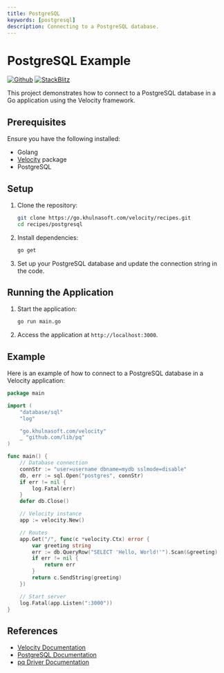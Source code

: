 ```yaml
---
title: PostgreSQL
keywords: [postgresql]
description: Connecting to a PostgreSQL database.
---
```


# PostgreSQL Example

[![Github](https://img.shields.io/static/v1?label=&message=Github&color=2ea44f&style=for-the-badge&logo=github)](https://go.khulnasoft.com/velocity/recipes/tree/master/postgresql) [![StackBlitz](https://img.shields.io/static/v1?label=&message=StackBlitz&color=2ea44f&style=for-the-badge&logo=StackBlitz)](https://stackblitz.com/github/khulnasoft/recipes/tree/master/postgresql)

This project demonstrates how to connect to a PostgreSQL database in a Go application using the Velocity framework.

## Prerequisites

Ensure you have the following installed:

- Golang
- [Velocity](https://github.com/khulnasoft/velocity) package
- PostgreSQL

## Setup

1. Clone the repository:
    ```sh
    git clone https://go.khulnasoft.com/velocity/recipes.git
    cd recipes/postgresql
    ```

2. Install dependencies:
    ```sh
    go get
    ```

3. Set up your PostgreSQL database and update the connection string in the code.

## Running the Application

1. Start the application:
    ```sh
    go run main.go
    ```

2. Access the application at `http://localhost:3000`.

## Example

Here is an example of how to connect to a PostgreSQL database in a Velocity application:

```go
package main

import (
    "database/sql"
    "log"

    "go.khulnasoft.com/velocity"
    _ "github.com/lib/pq"
)

func main() {
    // Database connection
    connStr := "user=username dbname=mydb sslmode=disable"
    db, err := sql.Open("postgres", connStr)
    if err != nil {
        log.Fatal(err)
    }
    defer db.Close()

    // Velocity instance
    app := velocity.New()

    // Routes
    app.Get("/", func(c *velocity.Ctx) error {
        var greeting string
        err := db.QueryRow("SELECT 'Hello, World!'").Scan(&greeting)
        if err != nil {
            return err
        }
        return c.SendString(greeting)
    })

    // Start server
    log.Fatal(app.Listen(":3000"))
}
```

## References

- [Velocity Documentation](https://docs.khulnasoft.io)
- [PostgreSQL Documentation](https://www.postgresql.org/docs/)
- [pq Driver Documentation](https://pkg.go.dev/github.com/lib/pq)

